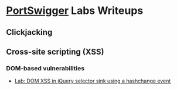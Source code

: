 # [PortSwigger](https://portswigger.net/web-security) Labs Writeups

## Clickjacking

## Cross-site scripting (XSS)

### DOM-based vulnerabilities

- [Lab: DOM XSS in jQuery selector sink using a hashchange event](https://portswigger.net/web-security/cross-site-scripting/dom-based/lab-jquery-selector-hash-change-event)
